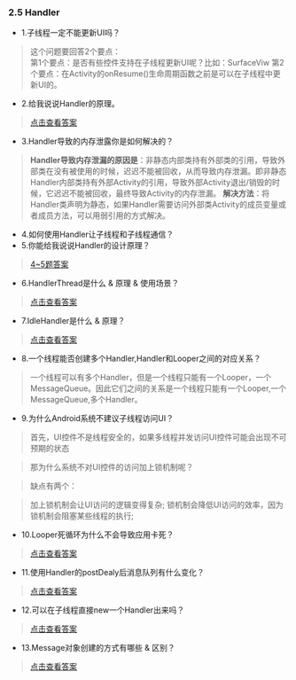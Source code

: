 ### 2.5 Handler

- 1.子线程一定不能更新UI吗？

> 这个问题要回答2个要点：  
> 第1个要点：是否有些控件支持在子线程更新UI呢？比如：SurfaceViw
> 第2个要点：在Activity的onResume()生命周期函数之前是可以在子线程中更新UI的。

- 2.给我说说Handler的原理。

> [点击查看答案](https://www.cnblogs.com/huhx/p/handlerTheory.html)

- 3.Handler导致的内存泄露你是如何解决的？

> **Handler导致内存泄漏的原因是**：非静态内部类持有外部类的引用，导致外部类在没有被使用的时候，迟迟不能被回收，从而导致内存泄漏。即非静态Handler内部类持有外部Activity的引用，导致外部Activity退出/销毁的时候，它迟迟不能被回收，最终导致Activity的内存泄漏。
> **解决方法**：将Handler类声明为静态，如果Handler需要访问外部类Activity的成员变量或者成员方法，可以用弱引用的方式解决。

- 4.如何使用Handler让子线程和子线程通信？
- 5.你能给我说说Handler的设计原理？

> [4~5题答案](https://blog.csdn.net/ClAndEllen/article/details/79343538)

- 6.HandlerThread是什么 & 原理 & 使用场景？

> [点击查看答案](https://blog.csdn.net/ClAndEllen/article/details/79346492)

- 7.IdleHandler是什么 & 原理？

> [点击查看答案](https://www.jianshu.com/p/a1d945c4f5a6)

- 8.一个线程能否创建多个Handler,Handler和Looper之间的对应关系？

> 一个线程可以有多个Handler，但是一个线程只能有一个Looper，一个MessageQueue。因此它们之间的关系是一个线程只能有一个Looper,一个MessageQueue,多个Handler。

- 9.为什么Android系统不建议子线程访问UI？

>首先，UI控件不是线程安全的，如果多线程并发访问UI控件可能会出现不可预期的状态

>那为什么系统不对UI控件的访问加上锁机制呢？

>缺点有两个：

>加上锁机制会让UI访问的逻辑变得复杂;
>锁机制会降低UI访问的效率，因为锁机制会阻塞某些线程的执行;

- 10.Looper死循环为什么不会导致应用卡死？

> [点击查看答案](https://www.jianshu.com/p/cfe50b8b0a41)

- 11.使用Handler的postDealy后消息队列有什么变化？

> [点击查看答案](https://blog.csdn.net/qingtiantianqing/article/details/72783952)

- 12.可以在子线程直接new一个Handler出来吗？

> [点击查看答案](https://www.cnblogs.com/jingmo0319/p/5730963.html)

- 13.Message对象创建的方式有哪些 & 区别？

> [点击查看答案](https://blog.csdn.net/dfskhgalshgkajghljgh/article/details/52672115)